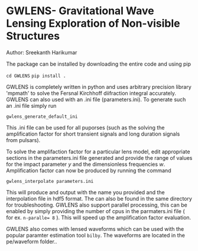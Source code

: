 # GWLENS-  Gravitational Wave Lensing Exploration of Non-visible Structures

Author: Sreekanth Harikumar

The package can be installed by downloading the entire code and using pip

`cd GWLENS`
`pip install .`

GWLENS is completely written in  python and uses arbitrary precision library 'mpmath' to solve 
the Fersnal Kirchhoff diifraction integral accurately. GWLENS can also used with an .ini file (parameters.ini).
To generate such an .ini file  simply run

`gwlens_generate_default_ini`

This .ini file can be used for all puporses (such as the solving the amplification factor for short transient signals and 
long duration signals from pulsars). 

To solve the amplifaction factor for a particular lens model, edit appropriate sections in the parameters.ini file generated and 
provide the range of values for the impact parameter $y$ and the dimensionless frequencies $w$. Amplification factor can now be produced by running the command

`gwlens_interpolate parameters.ini`

This will produce and output with the name you provided and the interpolation file in hdf5 format. The can also be found in the same directory for troubleshooting.
GWLENS also support parallel processing, this can be enabled by simply providing the number of cpus in the parmaters.ini file ( for ex. `n-paralle= 8` ). This will speed up the
amplification factor evaluation.

GWLENS also comes with lensed waveforms which can be used with the popular paramter estimation tool `bilby`. The waveforms are located in the pe/waveform folder..


